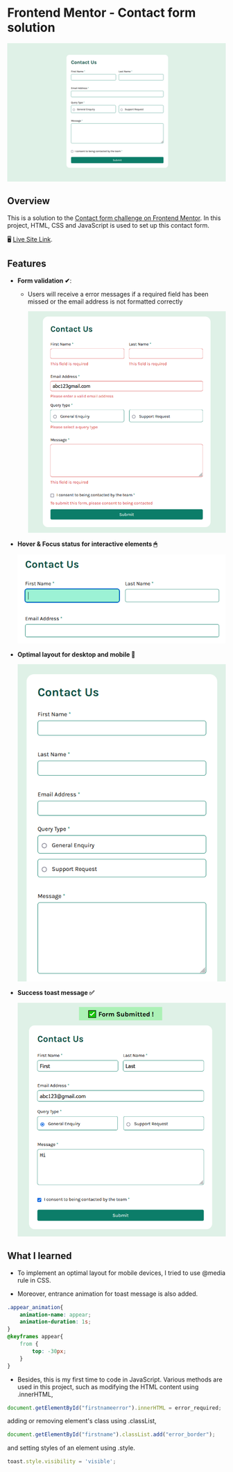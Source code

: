 # Frontend Mentor - Contact form solution

![Screenshot of the Contact Form](/readme_img/contact-form-img.png)

## Overview

This is a solution to the [Contact form challenge on Frontend Mentor](https://www.frontendmentor.io/challenges/contact-form--G-hYlqKJj). In this project, HTML, CSS and JavaScript is used to set up this contact form.

🖥 [Live Site Link](https://ktqlee.github.io/frontendmentor_contactform/).

## Features

- **Form validation ✔**:
  - Users will receive a error messages if a required field has been missed or the email address is not formatted correctly

    ![Form Validation](/readme_img/contact-form-validation.png)

- **Hover & Focus status for interactive elements 🖱**

    ![Form focus status](/readme_img/contact-form-focus.png)
    
- **Optimal layout for desktop and mobile 📱**

    ![Form mobile layout](/readme_img/contact-form-mobile-layout.png)

- **Success toast message ✅**

    ![Submit toast message](/readme_img/contact-form-submit-message.png)

## What I learned

- To implement an optimal layout for mobile devices, I tried to use @media rule in CSS.

- Moreover, entrance animation for toast message is also added.
```css
.appear_animation{
    animation-name: appear;
    animation-duration: 1s;
}
@keyframes appear{
    from {
        top: -30px;
    }
}
```

- Besides, this is my first time to code in JavaScript. Various methods are used in this project, such as modifying the HTML content using .innerHTML, 
```js
document.getElementById("firstnameerror").innerHTML = error_required;
```

adding or removing element's class using .classList, 
```js
document.getElementById("firstname").classList.add("error_border");
```

and setting styles of an element using .style.
```js
toast.style.visibility = 'visible';
```
